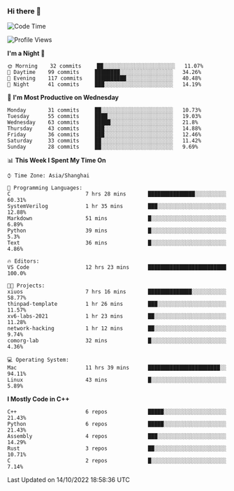 ### Hi there 👋

<!--
**KarmaD7/KarmaD7** is a ✨ _special_ ✨ repository because its `README.md` (this file) appears on your GitHub profile.

Here are some ideas to get you started:

- 🔭 I’m currently working on ...
- 🌱 I’m currently learning ...
- 👯 I’m looking to collaborate on ...
- 🤔 I’m looking for help with ...
- 💬 Ask me about ...
- 📫 How to reach me: ...
- 😄 Pronouns: ...
- ⚡ Fun fact: ...
-->

<!--START_SECTION:waka-->
![Code Time](http://img.shields.io/badge/Code%20Time-34%20hrs%2031%20mins-blue)

![Profile Views](http://img.shields.io/badge/Profile%20Views-12-blue)

**I'm a Night 🦉** 

```text
🌞 Morning    32 commits     ██░░░░░░░░░░░░░░░░░░░░░░░   11.07% 
🌆 Daytime    99 commits     ████████░░░░░░░░░░░░░░░░░   34.26% 
🌃 Evening    117 commits    ██████████░░░░░░░░░░░░░░░   40.48% 
🌙 Night      41 commits     ███░░░░░░░░░░░░░░░░░░░░░░   14.19%

```
📅 **I'm Most Productive on Wednesday** 

```text
Monday       31 commits     ██░░░░░░░░░░░░░░░░░░░░░░░   10.73% 
Tuesday      55 commits     ████░░░░░░░░░░░░░░░░░░░░░   19.03% 
Wednesday    63 commits     █████░░░░░░░░░░░░░░░░░░░░   21.8% 
Thursday     43 commits     ███░░░░░░░░░░░░░░░░░░░░░░   14.88% 
Friday       36 commits     ███░░░░░░░░░░░░░░░░░░░░░░   12.46% 
Saturday     33 commits     ██░░░░░░░░░░░░░░░░░░░░░░░   11.42% 
Sunday       28 commits     ██░░░░░░░░░░░░░░░░░░░░░░░   9.69%

```


📊 **This Week I Spent My Time On** 

```text
⌚︎ Time Zone: Asia/Shanghai

💬 Programming Languages: 
C                        7 hrs 28 mins       ███████████████░░░░░░░░░░   60.31% 
SystemVerilog            1 hr 35 mins        ███░░░░░░░░░░░░░░░░░░░░░░   12.88% 
Markdown                 51 mins             █░░░░░░░░░░░░░░░░░░░░░░░░   6.89% 
Python                   39 mins             █░░░░░░░░░░░░░░░░░░░░░░░░   5.3% 
Text                     36 mins             █░░░░░░░░░░░░░░░░░░░░░░░░   4.86%

🔥 Editors: 
VS Code                  12 hrs 23 mins      █████████████████████████   100.0%

🐱‍💻 Projects: 
xiuos                    7 hrs 16 mins       ██████████████░░░░░░░░░░░   58.77% 
thinpad-template         1 hr 26 mins        ███░░░░░░░░░░░░░░░░░░░░░░   11.57% 
xv6-labs-2021            1 hr 23 mins        ██░░░░░░░░░░░░░░░░░░░░░░░   11.28% 
network-hacking          1 hr 12 mins        ██░░░░░░░░░░░░░░░░░░░░░░░   9.74% 
comorg-lab               32 mins             █░░░░░░░░░░░░░░░░░░░░░░░░   4.36%

💻 Operating System: 
Mac                      11 hrs 39 mins      ███████████████████████░░   94.11% 
Linux                    43 mins             █░░░░░░░░░░░░░░░░░░░░░░░░   5.89%

```

**I Mostly Code in C++** 

```text
C++                      6 repos             █████░░░░░░░░░░░░░░░░░░░░   21.43% 
Python                   6 repos             █████░░░░░░░░░░░░░░░░░░░░   21.43% 
Assembly                 4 repos             ███░░░░░░░░░░░░░░░░░░░░░░   14.29% 
Rust                     3 repos             ██░░░░░░░░░░░░░░░░░░░░░░░   10.71% 
C                        2 repos             █░░░░░░░░░░░░░░░░░░░░░░░░   7.14%

```



 Last Updated on 14/10/2022 18:58:36 UTC
<!--END_SECTION:waka-->

